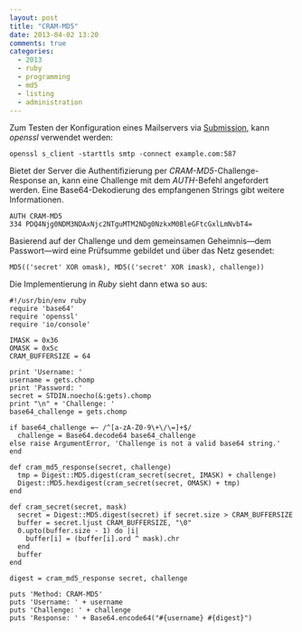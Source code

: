 ```yaml
---
layout: post
title: "CRAM-MD5"
date: 2013-04-02 13:20
comments: true
categories:
  - 2013
  - ruby
  - programming
  - md5
  - listing
  - administration
---
```

Zum Testen der Konfiguration eines Mailservers via
<a href='https://de.wikipedia.org/wiki/Mail_Submission_Agent'>Submission</a>,
kann _openssl_ verwendet werden:

    openssl s_client -starttls smtp -connect example.com:587

Bietet der Server die Authentifizierung per _CRAM-MD5_-Challenge-Response an,
kann eine Challenge mit dem _AUTH_-Befehl angefordert werden.
Eine Base64-Dekodierung des empfangenen Strings gibt weitere Informationen.

    AUTH CRAM-MD5
    334 PDQ4Njg0NDM3NDAxNjc2NTguMTM2NDg0NzkxM0BleGFtcGxlLmNvbT4=

Basierend auf der Challenge und dem gemeinsamen Geheimnis—dem Passwort—wird
eine Prüfsumme gebildet und über das Netz gesendet:

    MD5(('secret' XOR omask), MD5(('secret' XOR imask), challenge))

Die Implementierung in _Ruby_ sieht dann etwa so aus:

    #!/usr/bin/env ruby
    require 'base64'
    require 'openssl'
    require 'io/console'

    IMASK = 0x36
    OMASK = 0x5c
    CRAM_BUFFERSIZE = 64

    print 'Username: '
    username = gets.chomp
    print 'Password: '
    secret = STDIN.noecho(&:gets).chomp
    print "\n" + 'Challenge: '
    base64_challenge = gets.chomp

    if base64_challenge =~ /^[a-zA-Z0-9\+\/\=]+$/
      challenge = Base64.decode64 base64_challenge
    else raise ArgumentError, 'Challenge is not a valid base64 string.'
    end

    def cram_md5_response(secret, challenge)
      tmp = Digest::MD5.digest(cram_secret(secret, IMASK) + challenge)
      Digest::MD5.hexdigest(cram_secret(secret, OMASK) + tmp)
    end

    def cram_secret(secret, mask)
      secret = Digest::MD5.digest(secret) if secret.size > CRAM_BUFFERSIZE
      buffer = secret.ljust CRAM_BUFFERSIZE, "\0"
      0.upto(buffer.size - 1) do |i|
        buffer[i] = (buffer[i].ord ^ mask).chr
      end
      buffer
    end

    digest = cram_md5_response secret, challenge 

    puts 'Method: CRAM-MD5'
    puts 'Username: ' + username
    puts 'Challenge: ' + challenge
    puts 'Response: ' + Base64.encode64("#{username} #{digest}")
